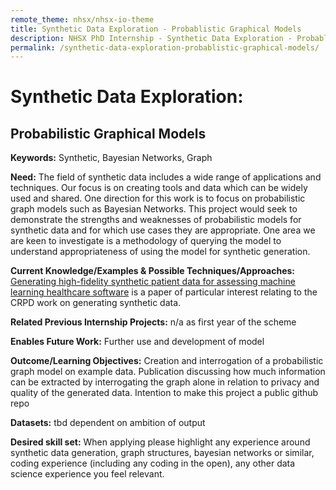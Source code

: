 ```yaml
---
remote_theme: nhsx/nhsx-io-theme
title: Synthetic Data Exploration - Probablistic Graphical Models
description: NHSX PhD Internship - Synthetic Data Exploration - Probablistic Graphical Models
permalink: /synthetic-data-exploration-probablistic-graphical-models/
---
```


# Synthetic Data Exploration: 
## Probabilistic Graphical Models

**Keywords:** Synthetic, Bayesian Networks, Graph

**Need:**  The field of synthetic data includes a wide range of applications and techniques.   Our focus is on creating tools and data which can be widely used and shared.  One direction for this work is to focus on probabilistic graph models such as Bayesian Networks.   This project would seek to demonstrate the strengths and weaknesses of probabilistic models for synthetic data and for which use cases they are appropriate.  One area we are keen to investigate is a methodology of querying the model to understand appropriateness of using the model for synthetic generation.

**Current Knowledge/Examples & Possible Techniques/Approaches:** [Generating high-fidelity synthetic patient data for assessing machine learning healthcare software](https://www.nature.com/articles/s41746-020-00353-9) is a paper of particular interest relating to the CRPD work on generating synthetic data.  

**Related Previous Internship Projects:** n/a as first year of the scheme

**Enables Future Work:** Further use and development of model

**Outcome/Learning Objectives:** Creation and interrogation of a probabilistic graph model on example data.  Publication discussing how much information can be extracted by interrogating the graph alone in relation to privacy and quality of the generated data.  Intention to make this project a public github repo

**Datasets:** tbd dependent on ambition of output

**Desired skill set:** When applying please highlight any experience around synthetic data generation, graph structures, bayesian networks or similar, coding experience (including any coding in the open), any other data science experience you feel relevant. 